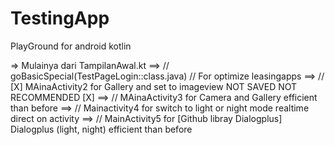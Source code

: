 # TestingApp
PlayGround for android kotlin

=> Mulainya dari TampilanAwal.kt
 ==> // goBasicSpecial(TestPageLogin::class.java) // For optimize leasingapps
 ==> // [X] MAinaActivity2 for Gallery and set to imageview NOT SAVED NOT RECOMMENDED [X]
 ==> // MAinaActivity3 for Camera and Gallery efficient than before
 ==> // Mainactivity4 for switch to light or night mode realtime direct on activity
 ==> // MainActivity5 for [Github libray Dialogplus] Dialogplus (light, night) efficient than before
